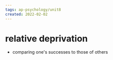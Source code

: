 ```yaml
---
tags: ap-psychology/unit8 
created: 2022-02-02
---
```


# relative deprivation

- comparing one's successes to those of others 
